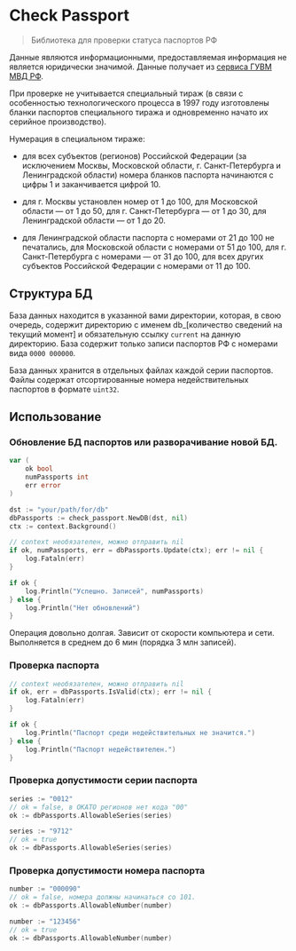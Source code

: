 # Check Passport

> Библиотека для проверки статуса паспортов РФ

Данные являются информационными, предоставляемая информация не является юридически значимой. Данные
получает из [сервиса ГУВМ МВД РФ](http://xn--b1afk4ade4e.xn--b1ab2a0a.xn--b1aew.xn--p1ai/info-service.htm?sid=2000).

При проверке не учитывается специальный тираж (в связи с особенностью технологического процесса в 1997 году изготовлены
бланки паспортов специального тиража и одновременно начато их серийное производство).

Нумерация в специальном тираже:

- для всех субъектов (регионов) Российской Федерации (за исключением Москвы, Московской области, г. Санкт-Петербурга и
  Ленинградской области) номера бланков паспорта начинаются с цифры 1 и заканчивается цифрой 10.

- для г. Москвы установлен номер от 1 до 100, для Московской области — от 1 до 50, для г. Санкт-Петербурга — от 1 до 30,
  для Ленинградской области — от 1 до 20.

- для Ленинградской области паспорта с номерами от 21 до 100 не печатались, для Московской области с номерами от 51 до
  100, для г. Санкт-Петербурга с номерами — от 31 до 100, для всех других субъектов Российской Федерации с номерами от
  11 до 100.

## Структура БД

База данных находится в указанной вами директории, которая, в свою очередь, содержит директорию с именем
db_[количество сведений на текущий момент] и обязательную ссылку `current` на данную директорию. База содержит только
записи паспортов РФ с номерами вида `0000 000000`.

База данных хранится в отдельных файлах каждой серии паспортов. Файлы содержат отсортированные номера недействительных
паспортов в формате `uint32`.

## Использование

### Обновление БД паспортов или разворачивание новой БД.

```go
var (
    ok bool
    numPassports int
    err error
)

dst := "your/path/for/db"
dbPassports := check_passport.NewDB(dst, nil)
ctx := context.Background()

// context необязателен, можно отправить nil
if ok, numPassports, err = dbPassports.Update(ctx); err != nil {
    log.Fataln(err)
}

if ok {
    log.Println("Успешно. Записей", numPassports)
} else {
    log.Println("Нет обновлений")
}
```

Операция довольно долгая. Зависит от скорости компьютера и сети. Выполняется в среднем до 6 мин (порядка 3 млн записей).

### Проверка паспорта

```go
// context необязателен, можно отправить nil
if ok, err = dbPassports.IsValid(ctx); err != nil {
    log.Fataln(err)
}

if ok {
    log.Println("Паспорт среди недействительных не значится.")
} else {
    log.Println("Паспорт недействителен.")
}
```

### Проверка допустимости серии паспорта
```go
series := "0012"
// ok = false, в ОКАТО регионов нет кода "00"
ok := dbPassports.AllowableSeries(series)
```

```go
series := "9712"
// ok = true
ok := dbPassports.AllowableSeries(series)
```

### Проверка допустимости номера паспорта

```go
number := "000090"
// ok = false, номера должны начинаться со 101.
ok := dbPassports.AllowableNumber(number)
```

```go
number := "123456"
// ok = true
ok := dbPassports.AllowableNumber(number)
```